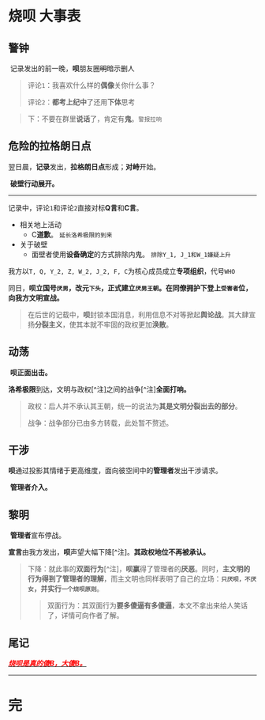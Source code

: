 # 烧呗 大事表

## 警钟

​	记录发出的前一晚，**呗**朋友圈~~明~~暗示删人

> 评论`1`：我喜欢什么样的**偶像**关你什么事？
>
> 评论`2`：**都考上纪中**了还用**下体**思考

> 下：不要在群里**说话**了，肯定有**鬼**。`警报拉响`



## 危险的拉格朗日点

​	翌日晨，**记录**发出，**拉格朗日点**形成；**对峙**开始。

​	**破壁行动展开。**

---

​	记录中，评论`1`和评论`2`直接对标**Q言**和**C言**。

- 相关地上活动
  - C**道歉**。 `延长洛希极限的到来`
- 关于破壁
  - 面壁者使用**设备确定**的方式排除内鬼。 `排除Y_1, J_1和W_1嫌疑上升` 

​	我方以`T, Q, Y_2, Z, W_2, J_2, F, C`为核心成员成立**专项组织**，代号`WHO`

​	同日，**呗立国号`厌男`，改元`下头`，正式建立`厌男王朝`。在同僚拥护下登上`受害者`位，向我方文明宣战。**

> 在后世的记载中，**呗**封锁本国消息，利用信息不对等掀起**舆论战**。其大肆宣扬**分裂主义**，使其本就不牢固的政权更加**涣散**。



## 动荡

​	**呗正面出击。**

​	**洛希极限**到达，文明与政权[^注]之间的战争[^注]**全面打响。**

> 政权：后人并不承认其王朝，统一的说法为**其是文明分裂出去的部分**。
>
> 战争：战争部分已由多方转载，此处暂不赘述。



## 干涉

​	**呗**通过投影其情绪于更高维度，面向彼空间中的**管理者**发出干涉请求。

​	**管理者介入。**



## 黎明

​	**管理者**宣布停战。

​	**宣言**由我方发出，**呗**声望大幅下降[^注]。**其政权地位不再被承认。**

> 下降：就此事的**双面行为**[^注]，**呗赢**得了管理者的**厌恶**。同时，**主文明的行为得到了管理者的理解**，而主文明也同样表明了自己的立场：**`只厌呗，不厌女`，并实行`一个烧呗原则`**。
>
> > 双面行为：其双面行为**要多傻逼有多傻逼**，本文不拿出来给人笑话了，详情可向作者了解。



## 尾记

<u>***<font color=red>烧呗是真的傻B，大傻B。</font>***</u>



---

# 完




